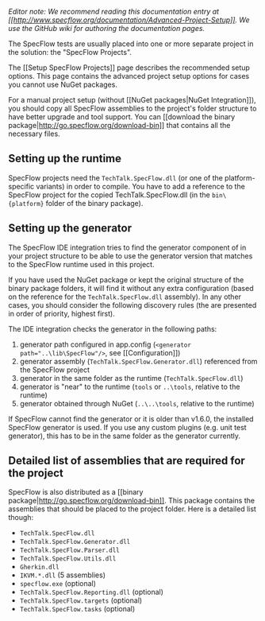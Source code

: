 _Editor note: We recommend reading this documentation entry at [[http://www.specflow.org/documentation/Advanced-Project-Setup]]. We use the GitHub wiki for authoring the documentation pages._

The SpecFlow tests are usually placed into one or more separate project in the solution: the "SpecFlow Projects". 

The [[Setup SpecFlow Projects]] page describes the recommended setup options. This page contains the advanced project setup options for cases you cannot use NuGet packages.

For a manual project setup (without [[NuGet packages|NuGet Integration]]), you should copy all SpecFlow assemblies to the project's folder structure to have better upgrade and tool support. You can [[download the binary package|http://go.specflow.org/download-bin]] that contains all the necessary files.

## Setting up the runtime

SpecFlow projects need the `TechTalk.SpecFlow.dll` (or one of the platform-specific variants) in order to compile. You have to add a reference to the SpecFlow project for the copied TechTalk.SpecFlow.dll (in the `bin\{platform}` folder of the binary package). 

## Setting up the generator

The SpecFlow IDE integration tries to find the generator component of in your project structure to be able to use the generator version that matches to the SpecFlow runtime used in this project.

If you have used the NuGet package or kept the original structure of the binary package folders, it will find it without any extra configuration (based on the reference for the `TechTalk.SpecFlow.dll` assembly). In any other cases, you should consider the following discovery rules (the are presented in order of priority, highest first).

The IDE  integration checks the generator in the following paths:
 
1. generator path configured in app.config (`<generator path="..\lib\SpecFlow"/>`, see [[Configuration]])
2. generator assembly (`TechTalk.SpecFlow.Generator.dll`) referenced from the SpecFlow project
3. generator in the same folder as the runtime (`TechTalk.SpecFlow.dll`)
4. generator is "near" to the runtime (`tools` or `..\tools`, relative to the runtime)
5. generator obtained through NuGet (`..\..\tools`, relative to the runtime)

If SpecFlow cannot find the generator or it is older than v1.6.0, the installed SpecFlow generator is used. If you use any custom plugins (e.g. unit test generator), this has to be in the same folder as the generator currently.

## Detailed list of assemblies that are required for the project

SpecFlow is also distributed as a [[binary package|http://go.specflow.org/download-bin]]. This package contains the assemblies that should be placed to the project folder. Here is a detailed list though:

* `TechTalk.SpecFlow.dll`
* `TechTalk.SpecFlow.Generator.dll`
* `TechTalk.SpecFlow.Parser.dll`
* `TechTalk.SpecFlow.Utils.dll`
* `Gherkin.dll`
* `IKVM.*.dll` (5 assemblies)
* `specflow.exe` (optional)
* `TechTalk.SpecFlow.Reporting.dll` (optional)
* `TechTalk.SpecFlow.targets` (optional)
* `TechTalk.SpecFlow.tasks` (optional)
